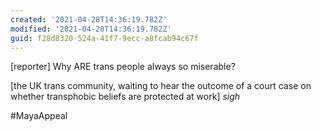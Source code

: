 ```yaml
---
created: '2021-04-28T14:36:19.782Z'
modified: '2021-04-28T14:36:19.782Z'
guid: f28d8320-524a-41f7-9ecc-a8fcab94c67f
---
```

[reporter] Why ARE trans people always so miserable?

[the UK trans community, waiting to hear the outcome of a court case on whether transphobic beliefs are protected at work] *sigh*

#MayaAppeal
